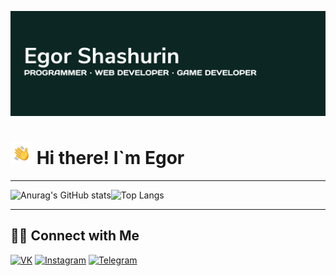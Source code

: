 ![Screenshot](template.png)

# <img src="https://github.com/Wintori/Wintori/blob/main/HandWave.gif" width="35"/> Hi there! I`m Egor


___

![Anurag's GitHub stats](https://github-readme-stats.vercel.app/api?username=Wintori&show_icons=true&theme=tokyonight)![Top Langs](https://github-readme-stats.vercel.app/api/top-langs/?username=Wintori&layout=compact&theme=tokyonight)





<!--
**Wintori/Wintori** is a ✨ _special_ ✨ repository because its `README.md` (this file) appears on your GitHub profile.

Here are some ideas to get you started:



- 🔭 I’m currently working on ...
- 🌱 I’m currently learning ...
- 👯 I’m looking to collaborate on ...
- 🤔 I’m looking for help with ...
- 💬 Ask me about ...
- 📫 How to reach me: ...
- 😄 Pronouns: ...
- ⚡ Fun fact: ...
-->
___
## 🤝🏻  Connect with Me

[![VK](https://img.shields.io/badge/VK-%40eshashurin-blue)](https://vk.com/eshashurin)  [![Instagram](https://img.shields.io/badge/Instagram-%40egor__shashurin-DD2A7B)](https://instagram.com/egor_shashurin) [![Telegram](https://img.shields.io/badge/Telegram-%40Egor_Shashurin-9cf)](https://t.me/Egor_Shashurin)
